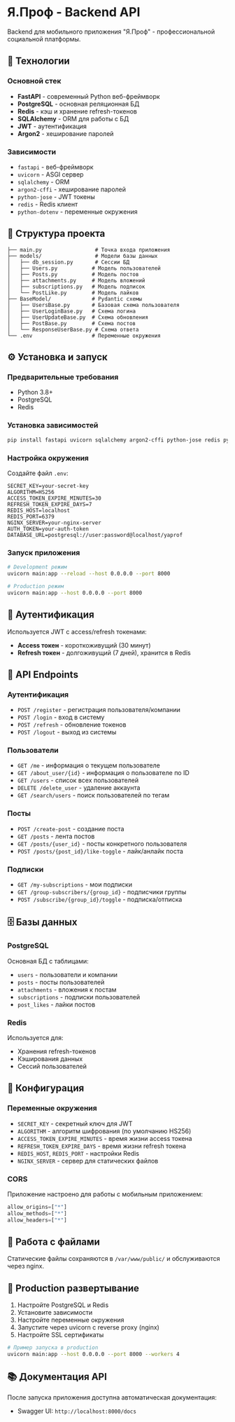 # Я.Проф - Backend API

Backend для мобильного приложения "Я.Проф" - профессиональной социальной платформы.

## 🚀 Технологии

### Основной стек
- **FastAPI** - современный Python веб-фреймворк
- **PostgreSQL** - основная реляционная БД
- **Redis** - кэш и хранение refresh-токенов
- **SQLAlchemy** - ORM для работы с БД
- **JWT** - аутентификация
- **Argon2** - хеширование паролей

### Зависимости
- `fastapi` - веб-фреймворк
- `uvicorn` - ASGI сервер
- `sqlalchemy` - ORM
- `argon2-cffi` - хеширование паролей
- `python-jose` - JWT токены
- `redis` - Redis клиент
- `python-dotenv` - переменные окружения

## 📁 Структура проекта

```
├── main.py                 # Точка входа приложения
├── models/                 # Модели базы данных
│   ├── db_session.py       # Сессии БД
│   ├── Users.py           # Модель пользователей
│   ├── Posts.py           # Модель постов
│   ├── attachments.py     # Модель вложений
│   ├── subscriptions.py   # Модель подписок
│   └── PostLike.py        # Модель лайков
├── BaseModel/             # Pydantic схемы
│   ├── UsersBase.py       # Базовая схема пользователя
│   ├── UserLoginBase.py   # Схема логина
│   ├── UserUpdateBase.py  # Схема обновления
│   ├── PostBase.py        # Схема постов
│   └── ResponseUserBase.py # Схема ответа
└── .env                   # Переменные окружения
```

## ⚙️ Установка и запуск

### Предварительные требования
- Python 3.8+
- PostgreSQL
- Redis

### Установка зависимостей
```bash
pip install fastapi uvicorn sqlalchemy argon2-cffi python-jose redis python-dotenv
```

### Настройка окружения
Создайте файл `.env`:
```env
SECRET_KEY=your-secret-key
ALGORITHM=HS256
ACCESS_TOKEN_EXPIRE_MINUTES=30
REFRESH_TOKEN_EXPIRE_DAYS=7
REDIS_HOST=localhost
REDIS_PORT=6379
NGINX_SERVER=your-nginx-server
AUTH_TOKEN=your-auth-token
DATABASE_URL=postgresql://user:password@localhost/yaprof
```

### Запуск приложения
```bash
# Development режим
uvicorn main:app --reload --host 0.0.0.0 --port 8000

# Production режим
uvicorn main:app --host 0.0.0.0 --port 8000
```

## 🔐 Аутентификация

Используется JWT с access/refresh токенами:
- **Access токен** - короткоживущий (30 минут)
- **Refresh токен** - долгоживущий (7 дней), хранится в Redis

## 📡 API Endpoints

### Аутентификация
- `POST /register` - регистрация пользователя/компании
- `POST /login` - вход в систему
- `POST /refresh` - обновление токенов
- `POST /logout` - выход из системы

### Пользователи
- `GET /me` - информация о текущем пользователе
- `GET /about_user/{id}` - информация о пользователе по ID
- `GET /users` - список всех пользователей
- `DELETE /delete_user` - удаление аккаунта
- `GET /search/users` - поиск пользователей по тегам

### Посты
- `POST /create-post` - создание поста
- `GET /posts` - лента постов
- `GET /posts/{user_id}` - посты конкретного пользователя
- `POST /posts/{post_id}/like-toggle` - лайк/анлайк поста

### Подписки
- `GET /my-subscriptions` - мои подписки
- `GET /group-subscribers/{group_id}` - подписчики группы
- `POST /subscribe/{group_id}/toggle` - подписка/отписка

## 🗄 Базы данных

### PostgreSQL
Основная БД с таблицами:
- `users` - пользователи и компании
- `posts` - посты пользователей
- `attachments` - вложения к постам
- `subscriptions` - подписки пользователей
- `post_likes` - лайки постов

### Redis
Используется для:
- Хранения refresh-токенов
- Кэширования данных
- Сессий пользователей

## 🔧 Конфигурация

### Переменные окружения
- `SECRET_KEY` - секретный ключ для JWT
- `ALGORITHM` - алгоритм шифрования (по умолчанию HS256)
- `ACCESS_TOKEN_EXPIRE_MINUTES` - время жизни access токена
- `REFRESH_TOKEN_EXPIRE_DAYS` - время жизни refresh токена
- `REDIS_HOST`, `REDIS_PORT` - настройки Redis
- `NGINX_SERVER` - сервер для статических файлов

### CORS
Приложение настроено для работы с мобильным приложением:
```python
allow_origins=["*"]
allow_methods=["*"]
allow_headers=["*"]
```

## 📁 Работа с файлами

Статические файлы сохраняются в `/var/www/public/` и обслуживаются через nginx.

## 🚀 Production развертывание

1. Настройте PostgreSQL и Redis
2. Установите зависимости
3. Настройте переменные окружения
4. Запустите через uvicorn с reverse proxy (nginx)
5. Настройте SSL сертификаты

```bash
# Пример запуска в production
uvicorn main:app --host 0.0.0.0 --port 8000 --workers 4
```

## 📚 Документация API

После запуска приложения доступна автоматическая документация:
- Swagger UI: `http://localhost:8000/docs`
